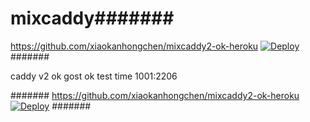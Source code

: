 # mixcaddy#######
https://github.com/xiaokanhongchen/mixcaddy2-ok-heroku
[![Deploy](https://www.herokucdn.com/deploy/button.png)](https://dashboard.heroku.com/new?template=https://github.com/xiaokanhongchen/mixcaddy2-ok-heroku)  
#######

caddy v2 ok gost ok
test time 1001:2206

#######
https://github.com/xiaokanhongchen/mixcaddy2-ok-heroku
[![Deploy](https://www.herokucdn.com/deploy/button.png)](https://dashboard.heroku.com/new?template=https://github.com/xiaokanhongchen/mixcaddy2-ok-heroku)
#######
